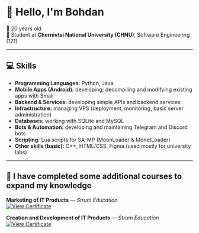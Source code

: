# 👋 Hello, I'm Bohdan
🎂 20 years old  
🏫 Student at **Chernivtsi National University (CHNU)**, Software Engineering (121)

---

## 💻 Skills

- **Programming Languages:** Python, Java
- **Mobile Apps (Android):** developing; decompiling and modifying existing apps with Smali
- **Backend & Services:** developing simple APIs and backend services  
- **Infrastructure:** managing VPS (deployment, monitoring, basic server administration)
- **Databases:** working with SQLite and MySQL
- **Bots & Automation:** developing and maintaining Telegram and Discord bots
- **Scripting:** Lua scripts for SA-MP (MoonLoader & MonetLoader)
- **Other skills (basic):** C++, HTML/CSS, Figma (used mostly for university labs)

---

## 📜 I have completed some additional courses to expand my knowledge

**Marketing of IT Products** — *Strum Education*  
[![View Certificate](https://img.shields.io/badge/View%20Certificate-PDF-blue?logo=adobeacrobatreader&style=for-the-badge)](https://github.com/MTGMODS/MTGMODS/blob/main/IT%20product%20marketing.pdf)

**Creation and Development of IT Products** — *Strum Education*  
[![View Certificate](https://img.shields.io/badge/View%20Certificate-PDF-blue?logo=adobeacrobatreader&style=for-the-badge)](https://github.com/MTGMODS/MTGMODS/blob/main/Creation%20and%20Development%20of%20IT%20Products.pdf)
